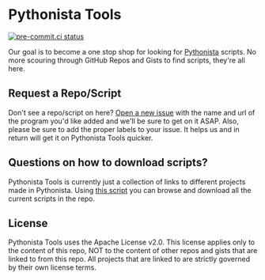 Pythonista Tools
================
[![pre-commit.ci status](https://results.pre-commit.ci/badge/github/Pythonista-Tools/Pythonista-Tools/main.svg)](https://results.pre-commit.ci/latest/github/Pythonista-Tools/Pythonista-Tools/main)

Our goal is to become a one stop shop for looking for [Pythonista](http://omz-software.com/pythonista/) scripts. No more scouring through GitHub Repos and Gists to find scripts, they're all here.

Request a Repo/Script
------------

Don't see a repo/script on here? [Open a new issue](https://github.com/Pythonista-Tools/Pythonista-Tools/issues/new) with the name and url of the program you'd like added and we'll be sure to get on it ASAP. Also, please be sure to add the proper labels to your issue. It helps us and in return will get it on Pythonista Tools quicker.

Questions on how to download scripts?
------------

Pythonista Tools is currently just a collection of links to different projects made in Pythonista. Using [this script](https://github.com/ywangd/pythonista-tools-installer) you can browse and download all the current scripts in the repo.

License
------------

Pythonista Tools uses the Apache License v2.0.  This license applies only to the content of this repo, NOT to the content of other repos and gists that are linked to from this repo. All projects that are linked to are strictly governed by their own license terms.
